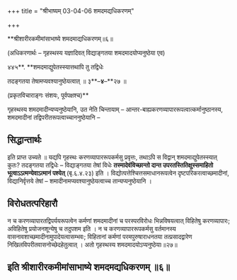 +++
title = "श्रीभाष्यम् 03-04-06 शमदमद्यधिकरणम्"

+++


**श्रीशारीरकमीमांसाभाष्ये शमदमाद्यधिकरणम्॥६॥

(अधिकरणार्थः – गृहस्थस्य यज्ञादिवत् विद्याङ्गतया शमदमादयोप्यनुष्ठेया एव)

४४५**. **शमदमाद्युपेतस्स्यात्तथापि तु तद्विधेः

तदङ्गतया तेषामप्यवश्यानुष्ठेयत्वात् ॥ ३**–**४**–**२७ ॥

(प्रकृतविचाराङ्गः संशयः, पूर्वपक्षश्च)**

गृहस्थस्य शमदमादीन्यप्यनुष्ठेयानि, उत नेति चिन्तायाम् – आन्तर-बाह्यकरणव्यापाररूपत्वात्कर्मानुष्ठानस्य, शमदमादीनां
तद्विपरीतरूपत्वाच्चाननुष्ठेयानि –

## सिद्धान्तार्थः

इति प्राप्त उच्यते ॥ यद्यपि गृहस्थः करणव्यापाररूपकर्मसु प्रवृत्तः, तथाऽपि स विद्वान् शमदमाद्युपेतस्स्यात् कुतः? तदङ्गतया तद्विधेः – विद्याङ्गतया तेषां विधेः **तस्मादेवंविच्छान्तो दान्त उपरतस्तितिक्षुस्समाहितो भूत्वाऽऽत्मन्येवाऽत्मानं पश्येत्** (बृ.६.४.२३) इति । विद्योत्पत्तेश्चित्तसमाधानरूपत्वेन दृष्टपरिकरत्वाच्छमादीनां, विद्यानिर्वृत्तये तेषां – शमादीनामप्यवश्यानुष्ठेयत्वाच्च तान्यप्यनुष्ठेयानि ।

## विरोधतत्परिहारौ

न च करणव्यापारतद्विपर्ययरूपत्वेन कर्मणां शमदमादीनां च परस्परविरोधः भिन्नविषयत्वात् विहितेषु करणव्यापारः; अविहितेषु प्रयोजनशून्येषु च तदुपशम इति । न च करणव्यापाररूपकर्मसु वर्तमानस्य वासनावशाच्छमादीनामुपादेयत्वासम्भवः; विहितानां कर्मणां परमपुरुषाराधनतया तत्प्रसादद्वारेण निखिलविपरीतवासनोच्छेदहेतुत्वात् । अतो गृहस्थस्य शमदमादयोऽप्यनुष्ठेयाः॥२७॥

## इति श्रीशारीरकमीमांसाभाष्ये शमदमद्यधिकरणम् ॥६॥


